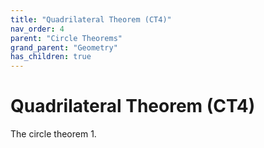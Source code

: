 ```yaml
---
title: "Quadrilateral Theorem (CT4)"
nav_order: 4
parent: "Circle Theorems"
grand_parent: "Geometry"
has_children: true
---
```


# Quadrilateral Theorem (CT4)

The circle theorem 1.